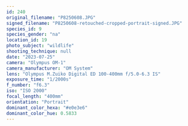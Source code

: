 ```yaml
---
id: 240
original_filename: "P8250608.JPG"
signed_filename: "P8250608-retouched-cropped-portrait-signed.JPG"
species_id: 9
species_gender: "na"
location_id: 19
photo_subject: "wildlife"
shooting_technique: null
date: "2023-07-25"
camera: "Olympus OM-1"
camera_manufacturer: "OM System"
lens: "Olympus M.Zuiko Digital ED 100-400mm f/5.0-6.3 IS"
exposure_time: "1/2000s"
f_number: "f6.3"
iso: "ISO 2000"
focal_length: "400mm"
orientation: "Portrait"
dominant_color_hexa: "#e0e3e6"
dominant_color_hue: 0.5833
---
```

